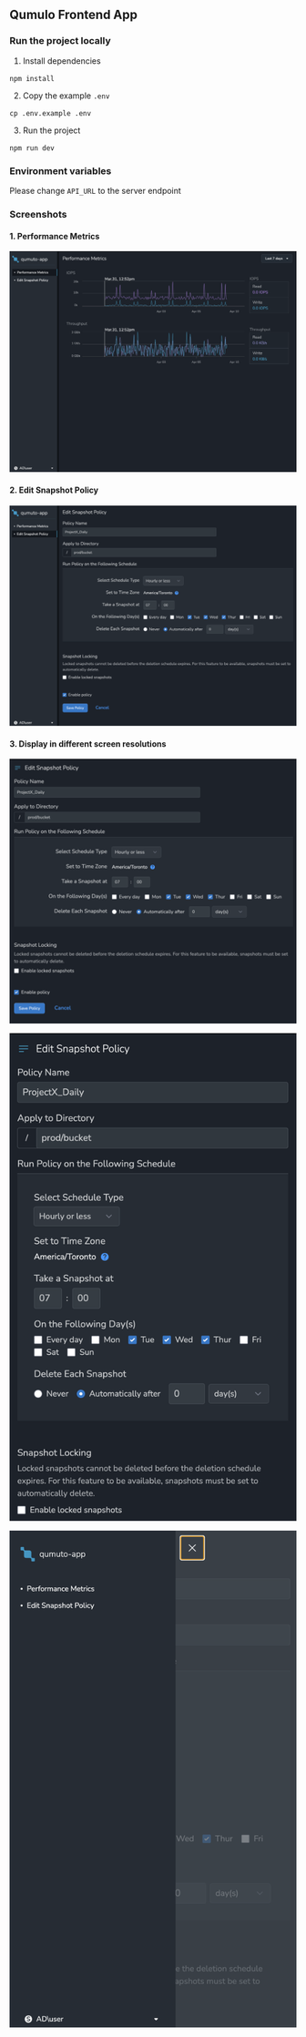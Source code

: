 ## Qumulo Frontend App

### Run the project locally

1. Install dependencies

```
npm install
```

2. Copy the example `.env`

```
cp .env.example .env
```

3. Run the project

```
npm run dev
```

### Environment variables

Please change `API_URL` to the server endpoint

### Screenshots

#### 1. Performance Metrics

![Screenshot](/public/q-1.png)

#### 2. Edit Snapshot Policy

![Screenshot](/public/q-2.png)

#### 3. Display in different screen resolutions

![Screenshot](/public/q-3.png)

![Screenshot](/public/q-4.png)

![Screenshot](/public/q-5.png)